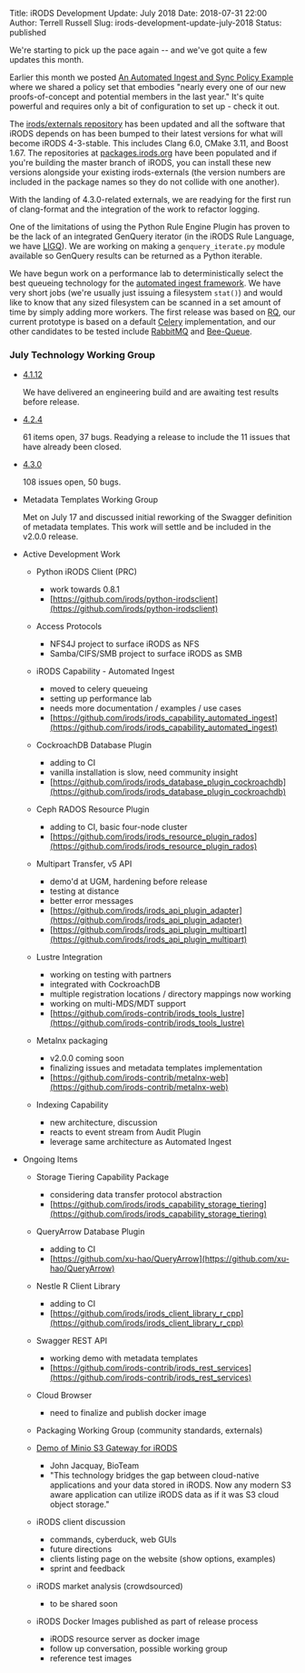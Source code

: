 Title: iRODS Development Update: July 2018
Date: 2018-07-31 22:00
Author: Terrell Russell
Slug: irods-development-update-july-2018
Status: published

We're starting to pick up the pace again -- and we've got quite a few updates this month.

Earlier this month we posted [An Automated Ingest and Sync Policy Example]({filename}/posts/automated-ingest-and-sync-policy-example.md) where we shared a policy set that embodies "nearly every one of our new proofs-of-concept and potential members in the last year."  It's quite powerful and requires only a bit of configuration to set up - check it out.

The [irods/externals repository](https://github.com/irods/externals) has been updated and all the software that iRODS depends on has been bumped to their latest versions for what will become iRODS 4-3-stable.  This includes Clang 6.0, CMake 3.11, and Boost 1.67.  The repositories at [packages.irods.org](https://packages.irods.org) have been populated and if you're building the master branch of iRODS, you can install these new versions alongside your existing irods-externals (the version numbers are included in the package names so they do not collide with one another). 

With the landing of 4.3.0-related externals, we are readying for the first run of clang-format and the integration of the work to refactor logging.

One of the limitations of using the Python Rule Engine Plugin has proven to be the lack of an integrated GenQuery iterator (in the iRODS Rule Language, we have [LIGQ](https://docs.irods.org/4.2.3/plugins/irods_rule_language/#language-integrated-general-query)).  We are working on making a `genquery_iterate.py` module available so GenQuery results can be returned as a Python iterable.

We have begun work on a performance lab to deterministically select the best queueing technology for the [automated ingest framework](https://github.com/irods/irods_capability_automated_ingest).  We have very short jobs (we're usually just issuing a filesystem `stat()`) and would like to know that any sized filesystem can be scanned in a set amount of time by simply adding more workers.  The first release was based on [RQ](http://python-rq.org/), our current prototype is based on a default [Celery](http://www.celeryproject.org/) implementation, and our other candidates to be tested include [RabbitMQ](https://www.rabbitmq.com/) and [Bee-Queue](https://github.com/bee-queue/bee-queue).


### July Technology Working Group

- [4.1.12](https://github.com/irods/irods/milestone/27)

    We have delivered an engineering build and are awaiting test results before release.

- [4.2.4](https://github.com/irods/irods/milestone/29)

    61 items open, 37 bugs.  Readying a release to include the 11 issues that have already been closed.

- [4.3.0](https://github.com/irods/irods/milestone/16)

    108 issues open, 50 bugs.

- Metadata Templates Working Group

    Met on July 17 and discussed initial reworking of the Swagger definition of metadata templates.  This work will settle and be included in the v2.0.0 release.

- Active Development Work

    - Python iRODS Client (PRC)
        - work towards 0.8.1
        - [https://github.com/irods/python-irodsclient](https://github.com/irods/python-irodsclient)

    - Access Protocols
        - NFS4J project to surface iRODS as NFS
        - Samba/CIFS/SMB project to surface iRODS as SMB
        
    - iRODS Capability - Automated Ingest
        - moved to celery queueing
        - setting up performance lab
        - needs more documentation / examples / use cases
        - [https://github.com/irods/irods_capability_automated_ingest](https://github.com/irods/irods_capability_automated_ingest)

    - CockroachDB Database Plugin
        - adding to CI
        - vanilla installation is slow, need community insight
        - [https://github.com/irods/irods_database_plugin_cockroachdb](https://github.com/irods/irods_database_plugin_cockroachdb)

    - Ceph RADOS Resource Plugin
        - adding to CI, basic four-node cluster
        - [https://github.com/irods/irods_resource_plugin_rados](https://github.com/irods/irods_resource_plugin_rados)

    - Multipart Transfer, v5 API
        - demo'd at UGM, hardening before release
        - testing at distance
        - better error messages
        - [https://github.com/irods/irods_api_plugin_adapter](https://github.com/irods/irods_api_plugin_adapter)
        - [https://github.com/irods/irods_api_plugin_multipart](https://github.com/irods/irods_api_plugin_multipart)

    - Lustre Integration
        - working on testing with partners
        - integrated with CockroachDB
        - multiple registration locations / directory mappings now working
        - working on multi-MDS/MDT support
        - [https://github.com/irods-contrib/irods_tools_lustre](https://github.com/irods-contrib/irods_tools_lustre)

    - Metalnx packaging
        - v2.0.0 coming soon
        - finalizing issues and metadata templates implementation
        - [https://github.com/irods-contrib/metalnx-web](https://github.com/irods-contrib/metalnx-web)

    - Indexing Capability
        - new architecture, discussion
        - reacts to event stream from Audit Plugin
        - leverage same architecture as Automated Ingest

- Ongoing Items

    - Storage Tiering Capability Package
        - considering data transfer protocol abstraction
        - [https://github.com/irods/irods_capability_storage_tiering](https://github.com/irods/irods_capability_storage_tiering)

    - QueryArrow Database Plugin
        - adding to CI
        - [https://github.com/xu-hao/QueryArrow](https://github.com/xu-hao/QueryArrow)

    - Nestle R Client Library
        - adding to CI
        - [https://github.com/irods/irods_client_library_r_cpp](https://github.com/irods/irods_client_library_r_cpp)

    - Swagger REST API
        - working demo with metadata templates
        - [https://github.com/irods-contrib/irods_rest_services](https://github.com/irods-contrib/irods_rest_services)

    - Cloud Browser
        - need to finalize and publish docker image

    - Packaging Working Group (community standards, externals)

    - [Demo of Minio S3 Gateway for iRODS](https://bioteam.net/2018/07/exposing-your-irods-zone-as-aws-s3-object-storage/)
        - John Jacquay, BioTeam
        - "This technology bridges the gap between cloud-native applications and your data stored in iRODS. Now any modern S3 aware application can utilize iRODS data as if it was S3 cloud object storage."

    - iRODS client discussion
        - commands, cyberduck, web GUIs
        - future directions
        - clients listing page on the website (show options, examples)
        - sprint and feedback

    - iRODS market analysis (crowdsourced)
        - to be shared soon

    - iRODS Docker Images published as part of release process
        - iRODS resource server as docker image
        - follow up conversation, possible working group
        - reference test images
